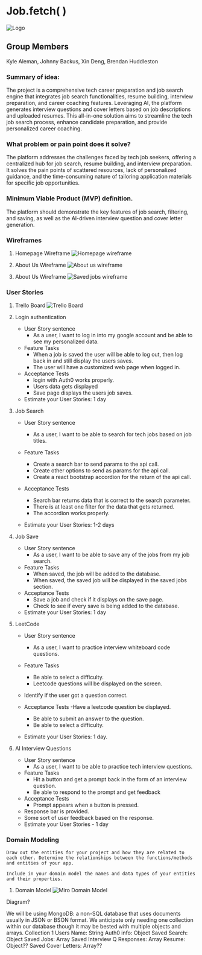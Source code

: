 # Job.fetch( )

![Logo](public/img/logo.png)

## Group Members

Kyle Aleman, Johnny Backus, Xin Deng, Brendan Huddleston

### Summary of idea:

The project is a comprehensive tech career preparation and job search engine that integrates job search functionalities, resume building, interview preparation, and career coaching features. Leveraging AI, the platform generates interview questions and cover letters based on job descriptions and uploaded resumes. This all-in-one solution aims to streamline the tech job search process, enhance candidate preparation, and provide personalized career coaching.

### What problem or pain point does it solve?

The platform addresses the challenges faced by tech job seekers, offering a centralized hub for job search, resume building, and interview preparation. It solves the pain points of scattered resources, lack of personalized guidance, and the time-consuming nature of tailoring application materials for specific job opportunities.

### Minimum Viable Product (MVP) definition.

The platform should demonstrate the key features of job search, filtering, and saving, as well as the AI-driven interview question and cover letter generation.


### Wireframes 

1. Homepage Wireframe
![Homepage wireframe](public/img/homepage-wireframe.png)

2. About Us Wireframe
![About us wireframe](public/img/aboutus-wireframe.png)

3. About Us Wireframe
![Saved jobs wireframe](public/img/savedjobs-wireframe.png)

### User Stories

1. Trello Board
![Trello Board](https://trello.com/b/OuOl64kg/301-project)

1. Login authentication

    - User Story sentence
      - As a user, I want to log in into my google account and be able to see my   personalized data.
    - Feature Tasks
      - When a job is saved the user will be able to log out, then log back in and still display the users saves.
      - The user will have a customized web page when logged in.
    - Acceptance Tests
      - login with Auth0 works properly.
      - Users data gets displayed
      - Save page displays the users job saves.
    - Estimate your User Stories: 1 day


1. Job Search

    - User Story sentence
      - As a user, I want to be able to search for tech jobs based on job titles.
    - Feature Tasks
      - Create a search bar to send params to the api call.
      - Create other options to send as params for the api call.
      - Create a react bootstrap accordion for the return of the api call.
    - Acceptance Tests
      - Search bar returns data that is correct to the search parameter.
      - There is at least one filter for the data that gets returned.
      - The accordion works properly.

    - Estimate your User Stories: 1-2 days 


3. Job Save

    - User Story sentence
      - As a user, I want to be able to save any of the jobs from my job search.
    - Feature Tasks
      - When saved, the job will be added to the database.
      - When saved, the saved job will be displayed in the saved jobs section.
    - Acceptance Tests
      - Save a job and check if it displays on the save page.
      - Check to see if every save is being added to the database.
    - Estimate your User Stories: 1 day

4. LeetCode

    - User Story sentence
      - As a user, I want to practice interview whiteboard code questions. 
    - Feature Tasks
      - Be able to select a difficulty.
      - Leetcode questions will be displayed on the screen.
	- Identify if the user got a question correct.

    - Acceptance Tests
      -Have a leetcode question be displayed.
      - Be able to submit an answer to the question.
      - Be able to select a difficulty.
    - Estimate your User Stories: 1 day.

1. AI Interview Questions

    - User Story sentence
      - As a user, I want to be able to practice tech interview questions.
    - Feature Tasks
      - Hit a button and get a prompt back in the form of an interview question.
      - Be able to respond to the prompt and get feedback
    - Acceptance Tests
      - Prompt appears when a button is pressed.
    - Response bar is provided.
	- Some sort of user feedback based on the response.
    - Estimate your User Stories - 1 day


### Domain Modeling 

```
Draw out the entities for your project and how they are related to each other. Determine the relationships between the functions/methods and entities of your app.

Include in your domain model the names and data types of your entities and their properties.
```


1. Domain Model
![Miro Domain Model](img/domain-model.png)


<!-- ### Using a Database? Make an Database Schema Diagram ?

If you are using a database of any kind in your project, draft out what your schema will look like by creating a diagram of all your application data models, each in it’s own collection (or table).

Be sure to identify the relationships (if any) between each of your data models:

1. Does a single item in your database “belong to” just one other item in your database? For example, a person has one passport, and a passport belongs to a single person.
1. Does a item in your database “belong to” multiple other items in your database? For example, a house has many residents, and each resident has one primary house.
1. Do many items in your database relate to many other items in your database? For example, a band has many musicians, and a musician can be in many bands.

Also, include for each separate collection:

1. The name of each property stored in the collection.
1. The required data type.
1. An indication if this collection is associated with another collection.

Include this diagram in your readme, accompanied by an explanation of each data model and it’s responsibility in the application. -->

Diagram?

We will be using MongoDB: a non-SQL database that uses documents usually in JSON or BSON format. We anticipate only needing one collection within our database though it may be bested with multiple objects and arrays.
Collection 1 Users
	Name: String
	Auth0 info: Object
	Saved Search: Object
	Saved Jobs: Array
	Saved Interview Q Responses: Array
	Resume: Object??
	Saved Cover Letters: Array??


